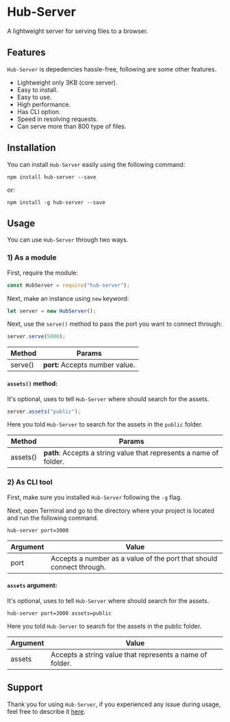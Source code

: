 # Hub-Server

A lightweight server for serving files to a browser.

## Features

`Hub-Server` is depedencies hassle-free, following are some other features.

-  Lightweight only 3KB (core server).
-  Easy to install.
-  Easy to use.
-  High performance.
-  Has CLI option.
-  Speed in resolving requests.
-  Can serve more than 800 type of files.

## Installation

You can install `Hub-Server` easily using the following command:

```
npm install hub-server --save
```

or:

```
npm install -g hub-server --save
```

## Usage

You can use `Hub-Server` through two ways.

### 1) As a module

First, require the module:

```javascript
const HubServer = require("hub-server");
```

Next, make an instance using `new` keyword:

```javascript
let server = new HubServer();
```

Next, use the `serve()` method to pass the port you want to connect through:

```javascript
server.serve(5000);
```

| Method  | Params                          |
| ------- | ------------------------------- |
| serve() | **port:** Accepts number value. |

#### **`assets()` method:**

It's optional, uses to tell `Hub-Server` where should search for the assets.

```javascript
server.assets("public");
```

Here you told `Hub-Server` to search for the assets in the `public` folder.

| Method   | Params                                                             |
| -------- | ------------------------------------------------------------------ |
| assets() | **path**: Accepts a string value that represents a name of folder. |

### 2) As CLI tool

First, make sure you installed `Hub-Server` following the `-g` flag.

Next, open Terminal and go to the directory where your project is located and run the following command.

```
hub-server port=3000
```

| Argument | Value                                                                |
| -------- | -------------------------------------------------------------------- |
| port     | Accepts a number as a value of the port that should connect through. |

#### **`assets` argument:**

It's optional, uses to tell `Hub-Server` where should search for the assets.

```
hub-server port=3000 assets=public
```

Here you told `Hub-Server` to search for the assets in the public folder.

| Argument | Value                                                    |
| -------- | -------------------------------------------------------- |
| assets   | Accepts a string value that represents a name of folder. |

## Support

Thank you for using `Hub-Server`, if you experienced any issue during usage, feel free to describe it [here](https://github.com/gitmhd/hub-server/issues).
